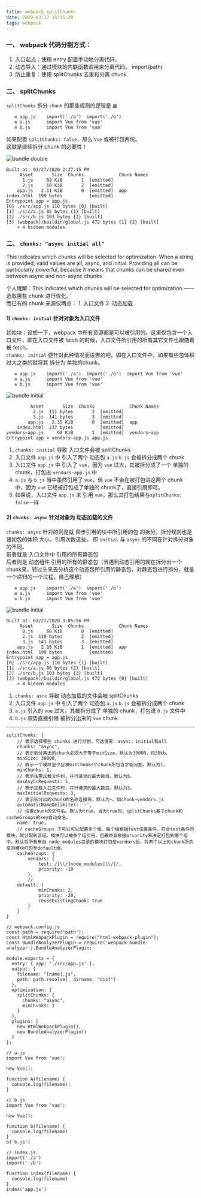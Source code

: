```yaml
---
title: webpack splitChunks
date: 2020-03-27 15:15:20
tags: webpack
---
```


### 一、 webpack 代码分割方式：
1. 入口起点：使用 entry 配置手动地分离代码。
2. 动态导入：通过模块的内联函数调用来分离代码。 import(path)
3. 防止重复：使用 splitChunks 去重和分离 chunk

### 二、 splitChunks
`splitChunks` 拆分 `chunk` 的那些规则的逻辑是 **`且`**  

```
   ≡ app.js    import('./a')  import('./b') 
   ≡ a.js      import Vue from 'vue'
   ≡ b.js      import Vue from 'vue'
```

如果配置 `splitChunks: false`，那么 `Vue` 或被打包两份。  
这就是继续拆分 chunk 的必要性！

![bundle double](/images/2020-03-27/bundle-double.png)


```
Built at: 03/27/2020 2:27:15 PM
     Asset       Size  Chunks             Chunk Names
      1.js     68 KiB       1  [emitted]
      2.js     68 KiB       2  [emitted]
    app.js   2.11 KiB       0  [emitted]  app
index.html  199 bytes          [emitted]
Entrypoint app = app.js
[0] ./src/app.js 110 bytes {0} [built]
[1] ./src/a.js 85 bytes {1} [built]
[2] ./src/b.js 103 bytes {2} [built]
[3] (webpack)/buildin/global.js 472 bytes {1} {2} [built]
    + 4 hidden modules
```

### 二、 **`chunks: "async initial all"`**
This indicates which chunks will be selected for optimization. When a string is provided, valid values are all, async, and initial. Providing all can be particularly powerful, because it means that chunks can be shared even between async and non-async chunks  

个人理解：This indicates which chunks will be selected for optimization —— 选取哪些 chunk 进行优化。  
而已有的 chunk 来源仅两点： 1. 入口文件 2. 动态加载

#### 1) `chunks: initial` 针对对象为入口文件
初始块：设想一下，webpack 中所有资源都是可以被引用的。这里仅包含一个入口文件，即在入口文件被 fetch 的时候，入口文件所引用的所有其它文件也跟随着被 fetch。  
`chunks: initial` 便针对此种情况而设置的吧。即在入口文件中，如果有些包体积过大之类的就将其 拆分为 单独的chunk。
```
   ≡ app.js    import('./a')  import('./b')  import Vue from 'vue'
   ≡ a.js      import Vue from 'vue'
   ≡ b.js      import Vue from 'vue'
```
![bundle initial](/images/2020-03-27/bundle-initial.png)
```
         Asset       Size  Chunks             Chunk Names
          2.js  111 bytes       2  [emitted]
          3.js  141 bytes       3  [emitted]
        app.js   2.35 KiB       0  [emitted]  app
    index.html  237 bytes          [emitted]
vendors~app.js     68 KiB       1  [emitted]  vendors~app
Entrypoint app = vendors~app.js app.js
```

1. `chunks: initial` 导致 入口文件会被 splitChunks
2. 入口文件 `app.js` 中 引入了两个 动态包 `a.js` `b.js` 会被拆分成两个 chunk
3. 入口文件 `app.js` 中 引入了 `vue`，因为 `vue` 过大，其被拆分成了一个 单独的 chunk，打包进 `vendors~app.js` 中
4. `a.js` 与 `b.js` 当中虽然引用了 `vue`，但 `vue` 不会在被打包进这两个 chunk 中，因为 `vue` 已经被打包成了单独的 chunk了，直接引用即可。
5. 如果说，入口文件 `app.js` 未 引用 `vue`，那么其打包结果与`splitChunks: false`一样

#### 2) `chunks: async` 针对对象为 动态加载的文件
`chunks: async` 针对的则是就 异步引用的块中所引用的包 的拆分。拆分规则也是 诸如包的体积 大小，引用次数这些。
即 `initial` 与 `async` 的不同在针对拆分对象的不同。  
前者就是 入口文件中 引用的所有静态包  
后者则是 动态组件 引用的所有的静态包（当遇到动态引用的就在拆分出一个chunk来，转过头来去分析这个动态包所引用的静态包，对静态包进行拆分，就是一个递归的一个过程，自己理解）

```
   ≡ app.js    import('./a')  import('./b')
   ≡ a.js      import Vue from 'vue'
   ≡ b.js      import Vue from 'vue'
```

![bundle initial](/images/2020-03-27/bundle-async.png)
```
Built at: 03/27/2020 3:05:56 PM
     Asset       Size  Chunks             Chunk Names
      0.js     68 KiB       0  [emitted]
      2.js  110 bytes       2  [emitted]
      3.js  141 bytes       3  [emitted]
    app.js   2.16 KiB       1  [emitted]  app
index.html  199 bytes          [emitted]
Entrypoint app = app.js
[0] ./src/app.js 110 bytes {1} [built]
[1] ./src/a.js 86 bytes {2} [built]
[2] ./src/b.js 103 bytes {3} [built]
[3] (webpack)/buildin/global.js 472 bytes {0} [built]
    + 4 hidden modules
```

1. `chunks: asnc` 导致 动态加载的文件会被 splitChunks
2. 入口文件 `app.js` 中 引入了两个 动态包 `a.js` `b.js` 会被拆分成两个 chunk
3. `a.js` 引入的 `vue` 过大，其被拆分成了 单独的 chunk，打包进 `0.js` 文件中
4. `b.js` 顺势直接引用 被拆分出来的 `vue` chunk

----------

```
splitChunks: {
    // 表示选择哪些 chunks 进行分割，可选值有：async，initial和all
    chunks: "async",
    // 表示新分离出的chunk必须大于等于minSize，默认为30000，约30kb。
    minSize: 30000,
    // 表示一个模块至少应被minChunks个chunk所包含才能分割。默认为1。
    minChunks: 1,
    // 表示按需加载文件时，并行请求的最大数目。默认为5。
    maxAsyncRequests: 5,
    // 表示加载入口文件时，并行请求的最大数目。默认为3。
    maxInitialRequests: 3,
    // 表示拆分出的chunk的名称连接符。默认为~。如chunk~vendors.js
    automaticNameDelimiter: '~',
    // 设置chunk的文件名。默认为true。当为true时，splitChunks基于chunk和cacheGroups的key自动命名。
    name: true,
    // cacheGroups 下可以可以配置多个组，每个组根据test设置条件，符合test条件的模块，就分配到该组。模块可以被多个组引用，但最终会根据priority来决定打包到哪个组中。默认将所有来自 node_modules目录的模块打包至vendors组，将两个以上的chunk所共享的模块打包至default组。
    cacheGroups: {
        vendors: {
            test: /[\\/]node_modules[\\/]/,
            priority: -10
        },
        // 
    default: {
            minChunks: 2,
            priority: -20,
            reuseExistingChunk: true
        }
    }
}
```

```
// webpack.config.js
const path = require("path");
const HtmlWebpackPlugin = require("html-webpack-plugin");
const BundleAnalyzerPlugin = require('webpack-bundle-analyzer').BundleAnalyzerPlugin;

module.exports = {
  entry: { app: "./src/app.js" },
  output: {
    filename: "[name].js",
    path: path.resolve(__dirname, "dist")
  },
  optimization: {
    splitChunks: {
      chunks: "async",
      minChunks: 1
    }
  },
  plugins: [
    new HtmlWebpackPlugin(),
    new BundleAnalyzerPlugin()
  ]
};
```


```
// a.js 
import Vue from 'vue';

new Vue();

function A(filename) {
  console.log(filename);
}
```

```
// b.js
import Vue from 'vue';

new Vue();

function b(filename) {
  console.log(filename)
}
b('b.js')
```

```
// index.js
import('./a')
import('./b')

function index(filename) {
  console.log(filename)
}
index('app.js')

```
